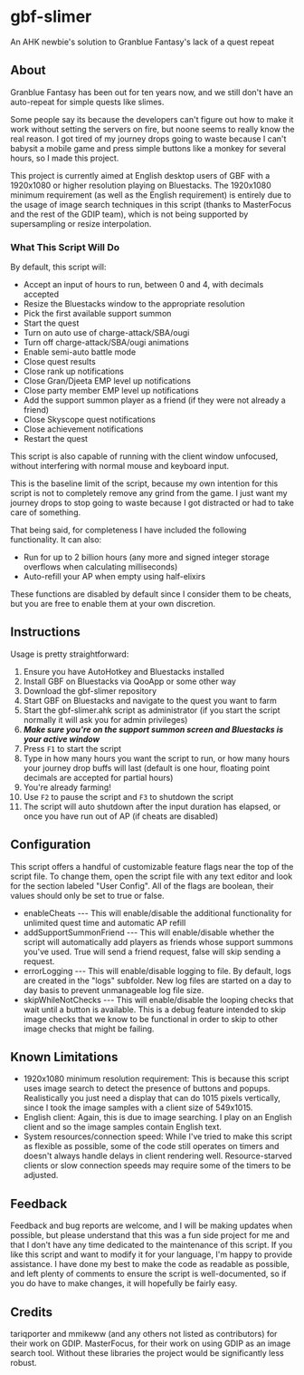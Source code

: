 # gbf-slimer
An AHK newbie's solution to Granblue Fantasy's lack of a quest repeat

## About
Granblue Fantasy has been out for ten years now, and we still don't have an auto-repeat for simple quests like slimes.

Some people say its because the developers can't figure out how to make it work without setting the servers on fire, but noone seems to really know the real reason.
I got tired of my journey drops going to waste because I can't babysit a mobile game and press simple buttons like a monkey for several hours, so I made this project.

This project is currently aimed at English desktop users of GBF with a 1920x1080 or higher resolution playing on Bluestacks.
The 1920x1080 minimum requirement (as well as the English requirement) is entirely due to the usage of image search techniques in this script (thanks to MasterFocus and the rest of the GDIP team),
which is not being supported by supersampling or resize interpolation.

### What This Script Will Do
By default, this script will:
- Accept an input of hours to run, between 0 and 4, with decimals accepted
- Resize the Bluestacks window to the appropriate resolution
- Pick the first available support summon
- Start the quest
- Turn on auto use of charge-attack/SBA/ougi
- Turn off charge-attack/SBA/ougi animations
- Enable semi-auto battle mode
- Close quest results
- Close rank up notifications
- Close Gran/Djeeta EMP level up notifications
- Close party member EMP level up notifications
- Add the support summon player as a friend (if they were not already a friend)
- Close Skyscope quest notifications
- Close achievement notifications
- Restart the quest

This script is also capable of running with the client window unfocused, without interfering with normal mouse and keyboard input.

This is the baseline limit of the script, because my own intention for this script is not to completely remove any grind from the game.
I just want my journey drops to stop going to waste because I got distracted or had to take care of something.

That being said, for completeness I have included the following functionality.
It can also:
- Run for up to 2 billion hours (any more and signed integer storage overflows when calculating milliseconds)
- Auto-refill your AP when empty using half-elixirs

These functions are disabled by default since I consider them to be cheats, but you are free to enable them at your own discretion.

## Instructions
Usage is pretty straightforward:
1. Ensure you have AutoHotkey and Bluestacks installed
2. Install GBF on Bluestacks via QooApp or some other way
3. Download the gbf-slimer repository
4. Start GBF on Bluestacks and navigate to the quest you want to farm
5. Start the gbf-slimer.ahk script as administrator (if you start the script normally it will ask you for admin privileges)
6. ***Make sure you're on the support summon screen and Bluestacks is your active window***
7. Press `F1` to start the script
8. Type in how many hours you want the script to run, or how many hours your journey drop buffs will last (default is one hour, floating point decimals are accepted for partial hours)
9. You're already farming!
10. Use `F2` to pause the script and `F3` to shutdown the script
11. The script will auto shutdown after the input duration has elapsed, or once you have run out of AP (if cheats are disabled)

## Configuration
This script offers a handful of customizable feature flags near the top of the script file.
To change them, open the script file with any text editor and look for the section labeled "User Config". All of the flags are boolean, their values should only be set to true or false.
- enableCheats           --- This will enable/disable the additional functionality for unlimited quest time and automatic AP refill
- addSupportSummonFriend --- This will enable/disable whether the script will automatically add players as friends whose support summons you've used. True will send a friend request, false will skip sending a request.
- errorLogging           --- This will enable/disable logging to file. By default, logs are created in the "logs" subfolder. New log files are started on a day to day basis to prevent unmanageable log file size.
- skipWhileNotChecks     --- This will enable/disable the looping checks that wait until a button is available. This is a debug feature intended to skip image checks that we know to be functional in order to skip to other image checks that might be failing.

## Known Limitations
- 1920x1080 minimum resolution requirement: This is because this script uses image search to detect the presence of buttons and popups. Realistically you just need a display that can do 1015 pixels vertically, since I took the image samples with a client size of 549x1015.
- English client: Again, this is due to image searching. I play on an English client and so the image samples contain English text.
- System resources/connection speed: While I've tried to make this script as flexible as possible, some of the code still operates on timers and doesn't always handle delays in client rendering well. Resource-starved clients or slow connection speeds may require some of the timers to be adjusted.

## Feedback
Feedback and bug reports are welcome, and I will be making updates when possible, but please understand that this was a fun side project for me and that I don't have any time dedicated to the maintenance of this script.  If you like this script and want to modify it for your language, I'm happy to provide assistance. I have done my best to make the code as readable as possible, and left plenty of comments to ensure the script is well-documented, so if you do have to make changes, it will hopefully be fairly easy.

## Credits
tariqporter and mmikeww (and any others not listed as contributors) for their work on GDIP. MasterFocus, for their work on using GDIP as an image search tool. Without these libraries the project would be significantly less robust.
